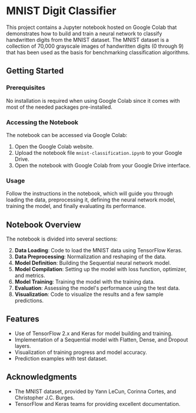# MNIST Digit Classifier

This project contains a Jupyter notebook hosted on Google Colab that demonstrates how to build and train a neural network to classify handwritten digits from the MNIST dataset. The MNIST dataset is a collection of 70,000 grayscale images of handwritten digits (0 through 9) that has been used as the basis for benchmarking classification algorithms.

## Getting Started

### Prerequisites

No installation is required when using Google Colab since it comes with most of the needed packages pre-installed.

### Accessing the Notebook

The notebook can be accessed via Google Colab:

1. Open the Google Colab website.
2. Upload the notebook file `mnist-classification.ipynb` to your Google Drive.
3. Open the notebook with Google Colab from your Google Drive interface.

### Usage

Follow the instructions in the notebook, which will guide you through loading the data, preprocessing it, defining the neural network model, training the model, and finally evaluating its performance.

## Notebook Overview

The notebook is divided into several sections:

2. **Data Loading**: Code to load the MNIST data using TensorFlow Keras.
3. **Data Preprocessing**: Normalization and reshaping of the data.
4. **Model Definition**: Building the Sequential neural network model.
5. **Model Compilation**: Setting up the model with loss function, optimizer, and metrics.
6. **Model Training**: Training the model with the training data.
7. **Evaluation**: Assessing the model's performance using the test data.
8. **Visualization**: Code to visualize the results and a few sample predictions.

## Features

- Use of TensorFlow 2.x and Keras for model building and training.
- Implementation of a Sequential model with Flatten, Dense, and Dropout layers.
- Visualization of training progress and model accuracy.
- Prediction examples with test dataset.

## Acknowledgments

- The MNIST dataset, provided by Yann LeCun, Corinna Cortes, and Christopher J.C. Burges.
- TensorFlow and Keras teams for providing excellent documentation.
